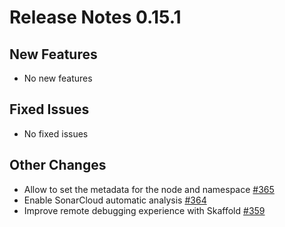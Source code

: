 # Release Notes 0.15.1

## New Features

- No new features

## Fixed Issues

- No fixed issues

## Other Changes

- Allow to set the metadata for the node and namespace [#365](https://github.com/keptn-contrib/dynatrace-service/pull/365) 
- Enable SonarCloud automatic analysis [#364](https://github.com/keptn-contrib/dynatrace-service/pull/364)
- Improve remote debugging experience with Skaffold [#359](https://github.com/keptn-contrib/dynatrace-service/issues/359)